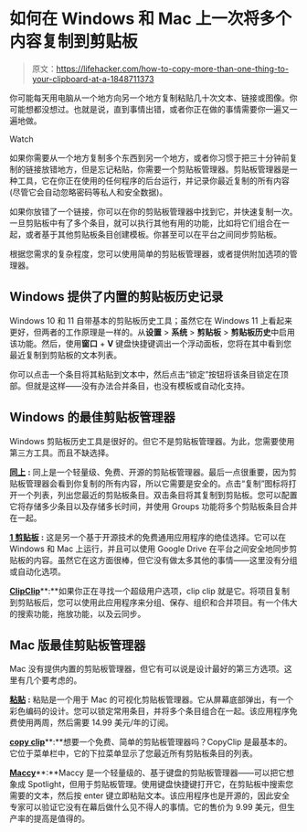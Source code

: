 # 如何在 Windows 和 Mac 上一次将多个内容复制到剪贴板

> 原文：<https://lifehacker.com/how-to-copy-more-than-one-thing-to-your-clipboard-at-a-1848711373>

你可能每天用电脑从一个地方向另一个地方复制粘贴几十次文本、链接或图像。你可能想都没想过。也就是说，直到事情出错，或者你正在做的事情需要你一遍又一遍地做。

Watch

如果你需要从一个地方复制多个东西到另一个地方，或者你习惯于把三十分钟前复制的链接放错地方，但是忘记粘贴，你需要一个剪贴板管理器。剪贴板管理器是一种工具，它在你正在使用的任何程序的后台运行，并记录你最近复制的所有内容(尽管它会自动忽略密码等私人和安全数据)。

如果你放错了一个链接，你可以在你的剪贴板管理器中找到它，并快速复制一次。一旦剪贴板中有了多个条目，就可以执行其他有用的功能，比如将它们组合在一起，或者基于其他剪贴板条目创建模板。你甚至可以在平台之间同步剪贴板。

根据您需求的复杂程度，您可以使用简单的剪贴板管理器，或者提供附加选项的管理器。

## Windows 提供了内置的剪贴板历史记录

Windows 10 和 11 自带基本的剪贴板历史工具；虽然它在 Windows 11 上看起来更好，但两者的工作原理是一样的。从**设置** > **系统** > **剪贴板** > **剪贴板历史**中启用该功能。然后，使用**窗口** + **V** 键盘快捷键调出一个浮动面板，您将在其中看到您最近复制到剪贴板的文本列表。

你可以点击一个条目将其粘贴到文本中，然后点击“锁定”按钮将该条目锁定在顶部。但就是这样——没有办法合并条目，也没有模板或自动化支持。

## **Windows 的最佳剪贴板管理器**

Windows 剪贴板历史工具是很好的。但它不是剪贴板管理器。为此，您需要使用第三方工具。而且不缺选择。

[**同上**](https://ditto-cp.sourceforge.io/) **:** 同上是一个轻量级、免费、开源的剪贴板管理器。最后一点很重要，因为剪贴板管理器会看到你复制的所有内容，所以它需要是安全的。点击“复制”图标将打开一个列表，列出您最近的剪贴板条目。双击条目将其复制到剪贴板。您可以配置它将存储多少条目以及存储多长时间，并使用 Groups 功能将多个剪贴板条目合并在一起。

[**1 剪贴板**](http://1clipboard.io/) **:** 这是另一个基于开源技术的免费通用应用程序的绝佳选择。它可以在 Windows 和 Mac 上运行，并且可以使用 Google Drive 在平台之间安全地同步剪贴板的内容。虽然它在这方面很棒，但它没有做太多其他的事情——这里没有分组或自动化选项。

[**ClipClip**](https://clipclip.com)**:**如果你正在寻找一个超级用户选项，clip clip 就是它。将项目复制到剪贴板后，您可以使用此应用程序来分组、保存、组织和合并项目。有一个伟大的搜索功能，拖放功能，以及云同步。

## Mac 版最佳剪贴板管理器

Mac 没有提供内置的剪贴板管理器，但它有可以说是设计最好的第三方选项。这里有几个要考虑的。

[**粘贴**](https://apps.apple.com/us/app/paste-clipboard-manager/id967805235) **:** 粘贴是一个用于 Mac 的可视化剪贴板管理器。它从屏幕底部弹出，有一个彩色编码的设计。您可以锁定常用条目，并将多个条目组合在一起。该应用程序免费使用两周，然后需要 14.99 美元/年的订阅。

[**copy clip**](https://apps.apple.com/us/app/copyclip-clipboard-history/id595191960)**:**想要一个免费、简单的剪贴板管理器吗？CopyClip 是最基本的。它位于菜单栏中，它的下拉菜单显示了您最近所有剪贴板条目的列表。

[**Maccy**](https://apps.apple.com/us/app/maccy/id1527619437?mt=12)**:**Maccy 是一个轻量级的、基于键盘的剪贴板管理器——可以把它想象成 Spotlight，但用于剪贴板管理。使用键盘快捷键打开它，在剪贴板中搜索您需要的文本，然后按 enter 键立即粘贴文本。该应用程序也是开源的，因此安全专家可以验证它没有在幕后做什么见不得人的事情。它的售价为 9.99 美元，但生产率的提高是值得的。